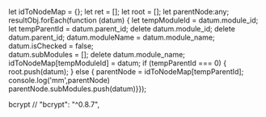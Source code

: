let idToNodeMap = {}; 
let ret = []; let root = [];
 let parentNode:any; 
 resultObj.forEach(function (datum) {
 let tempModuleId = datum.module_id;
 let tempParentId = datum.parent_id;
 delete datum.module_id; 
 delete datum.parent_id; 
 datum.moduleName = datum.module_name; 
 datum.isChecked = false;  
datum.subModules = []; 
 delete datum.module_name; 
 idToNodeMap[tempModuleId] = datum; 
 if (tempParentId === 0) { 
 root.push(datum);  } else {
  parentNode = idToNodeMap[tempParentId]; 
 console.log('mm',parentNode)  
 parentNode.subModules.push(datum)}});

 bcrypt
 // "bcrypt": "^0.8.7",